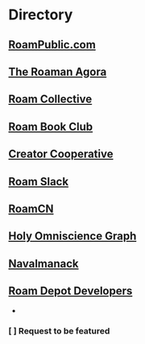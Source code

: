 # Directory
## [RoamPublic.com](https://www.roampublic.com/all-texts/)
## [The Roaman Agora](https://roamresearch.com/#/app/The-Roaman-Agora/page/wujSyfjAu)
## [Roam Collective](https://roamresearch.com/#/app/Roam-Collective/page/MorTyZR-2)
## [Roam Book Club](Roam%20Book%20Club.md)
## [Creator Cooperative ](https://roamresearch.com/#/app/Creator-Cooperative)
## [Roam Slack](https://roamresearch.com/#/app/roam-slack)
## [RoamCN](https://roamresearch.com/#/app/RoamCN)
## [Holy Omniscience Graph](https://roamresearch.com/#/app/holy-omniscience/page/c3Z8Q3cb_)
## [Navalmanack](https://roamresearch.com/#/app/Navalmanack)
## [Roam Depot Developers](https://roamresearch.com/#/app/roam-depot-developers)
- 
### [ ] Request to be featured